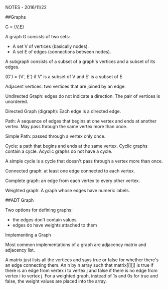 NOTES - 2016/11/22

##Graphs

G = {V,E}

A graph G consists of two sets:

* A set V of vertices (basically nodes).
* A set E of edges (connections between nodes).

A subgraph consists of a subset of a graph's vertices and a subset of its edges.

(G') = {V', E'} if V' is a subset of V and E' is a subset of E

Adjacent vertices: two vertices that are joined by an edge.

Undirected Graph: edges do not indicate a direction. The pair of vertices is
unordered.

Directed Graph (digraph): Each edge is a directed edge.

Path: A sequence of edges that begins at one vertex and ends at another vertex.
May pass through the same vertex more than once.

Simple Path: passed through a vertex only once.

Cycle: a path that begins and ends at the same vertex. Cyclic graphs contain a
cycle. Acyclic graphs do not have a cycle.

A simple cycle is a cycle that doesn't pass through a vertex more than once.

Connected graph: at least one edge connected to each vertex.

Complete graph: an edge from each vertex to every other vertex.

Weighted graph: A graph whose edges have numeric labels.


##ADT Graph

Two options for defining graphs:
* the edges don't contain values
* edges do have weights attached to them


Implementing a Graph

Most common implementations of a graph are adjacency matrix and adjacency list.

A matrix just lists all the vertices and says true or false for whether there's
an edge connecting them. An n by n array such that matrix[i][j] is true if there
is an edge from vertex i to vertex j and false if there is no edge from vertex i
to vertex j. For a weighted graph, instead of 1s and 0s for true and false, the
weight values are placed into the array.
